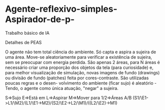 # Agente-reflexivo-simples-Aspirador-de-p-
Trabalho básico de IA

Detalhes de PEAS

O agente não tem total ciência do ambiente. Só capta e aspira a sujeira de uma área. Move-se
aleatoriamente para verificar a existência de sujeira, sem se preocupar com energia perdida.
São apenas 2 áreas, para N áreas é necessário criar uma proporção dos objetos da tela (para 
curiosidade) e, para melhor visualização de simulação, novas imagens de fundo (drawings) ou 
divisão de fundo (patches) feita por cores-contraste. São utilizadas poucas regras e o desen-
volvimento do ambiente (ficar sujo) é aleatório - Tendo, o agente como única atuação, "negar" 
a sujeira.

S=>Sujo   E=>Está em    L=>Aspirar    M=>Mover para   1/2=>Áreas A/B
(S1/\E1->L1/\M2)/\(L1/\E1->M2)/\(S2/\E2->L2/\M1)/\((L2/\E2)->M1)
